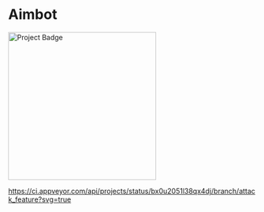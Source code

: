 # Aimbot

<img src="https://ci.appveyor.com/api/projects/status/bx0u2051l38qx4dj/branch/master?svg=true" alt="Project Badge" width="300">

https://ci.appveyor.com/api/projects/status/bx0u2051l38qx4dj/branch/attack_feature?svg=true

